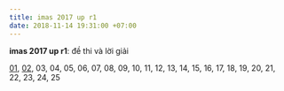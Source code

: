```yaml
---
title: imas 2017 up r1
date: 2018-11-14 19:31:00 +07:00
---
```


**imas 2017 up r1**: đề thi và lời giải

[01](imas-2017-up-r1-01.html), [02](imas-2017-up-r1-02.html), 03, 04, 05, 06, 07, 08, 09, 10, 11, 12, 13, 14, 15, 16, 17, 18, 19, 20, 21, 22, 23, 24, 25